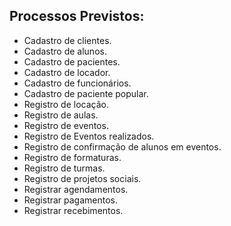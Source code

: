 ## Processos Previstos:

- Cadastro de clientes.
- Cadastro de alunos.
- Cadastro de pacientes.
- Cadastro de locador.
- Cadastro de funcionários.
- Cadastro de paciente popular.
- Registro de locação.
- Registro de aulas.
- Registro de eventos.
- Registro de Eventos realizados.
- Registro de confirmação de alunos em eventos.
- Registro de formaturas.
- Registro de turmas.
- Registro de projetos sociais.
- Registrar agendamentos.
- Registrar pagamentos.
- Registrar recebimentos.
